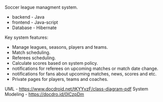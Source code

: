 Soccer league managment system.

* backend -  Java
* frontend  - Java-script
* Database - Hibernate

Key system features:

* Manage leagues, seasons, players and teams.
* Match scheduling.
* Referees scheduling.
* Calculate scores based on system policy.
* notifications for referees on upcoming matches or match date change.
* notifications for fans about upcoming matches, news, scores and etc.
* Private pages for players, teams and coaches.


UML - https://www.docdroid.net/tKYYvzF/class-diagram-pdf
System Modeling - https://docdro.id/0ICzpDm
